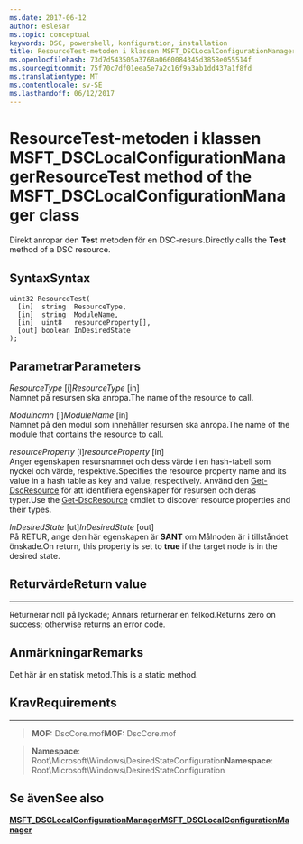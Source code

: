 ```yaml
---
ms.date: 2017-06-12
author: eslesar
ms.topic: conceptual
keywords: DSC, powershell, konfiguration, installation
title: ResourceTest-metoden i klassen MSFT_DSCLocalConfigurationManager
ms.openlocfilehash: 73d7d543505a3768a0660084345d3858e055514f
ms.sourcegitcommit: 75f70c7df01eea5e7a2c16f9a3ab1dd437a1f8fd
ms.translationtype: MT
ms.contentlocale: sv-SE
ms.lasthandoff: 06/12/2017
---
```

# <a name="resourcetest-method-of-the-msftdsclocalconfigurationmanager-class"></a><span data-ttu-id="a2d92-103">ResourceTest-metoden i klassen MSFT_DSCLocalConfigurationManager</span><span class="sxs-lookup"><span data-stu-id="a2d92-103">ResourceTest method of the MSFT_DSCLocalConfigurationManager class</span></span>

<span data-ttu-id="a2d92-104">Direkt anropar den **Test** metoden för en DSC-resurs.</span><span class="sxs-lookup"><span data-stu-id="a2d92-104">Directly calls the **Test** method of a DSC resource.</span></span>

<a name="syntax"></a><span data-ttu-id="a2d92-105">Syntax</span><span class="sxs-lookup"><span data-stu-id="a2d92-105">Syntax</span></span>
------

```mof
uint32 ResourceTest(
  [in]  string  ResourceType,
  [in]  string  ModuleName,
  [in]  uint8   resourceProperty[],
  [out] boolean InDesiredState
);
```

<a name="parameters"></a><span data-ttu-id="a2d92-106">Parametrar</span><span class="sxs-lookup"><span data-stu-id="a2d92-106">Parameters</span></span>
----------

<span data-ttu-id="a2d92-107">*ResourceType* \[i\]</span><span class="sxs-lookup"><span data-stu-id="a2d92-107">*ResourceType* \[in\]</span></span>  
<span data-ttu-id="a2d92-108">Namnet på resursen ska anropa.</span><span class="sxs-lookup"><span data-stu-id="a2d92-108">The name of the resource to call.</span></span>

<span data-ttu-id="a2d92-109">*Modulnamn* \[i\]</span><span class="sxs-lookup"><span data-stu-id="a2d92-109">*ModuleName* \[in\]</span></span>  
<span data-ttu-id="a2d92-110">Namnet på den modul som innehåller resursen ska anropa.</span><span class="sxs-lookup"><span data-stu-id="a2d92-110">The name of the module that contains the resource to call.</span></span>

<span data-ttu-id="a2d92-111">*resourceProperty* \[i\]</span><span class="sxs-lookup"><span data-stu-id="a2d92-111">*resourceProperty* \[in\]</span></span>  
<span data-ttu-id="a2d92-112">Anger egenskapen resursnamnet och dess värde i en hash-tabell som nyckel och värde, respektive.</span><span class="sxs-lookup"><span data-stu-id="a2d92-112">Specifies the resource property name and its value in a hash table as key and value, respectively.</span></span> <span data-ttu-id="a2d92-113">Använd den [Get-DscResource](https://technet.microsoft.com/en-us/library/dn521625.aspx) för att identifiera egenskaper för resursen och deras typer.</span><span class="sxs-lookup"><span data-stu-id="a2d92-113">Use the [Get-DscResource](https://technet.microsoft.com/en-us/library/dn521625.aspx) cmdlet to discover resource properties and their types.</span></span>

<span data-ttu-id="a2d92-114">*InDesiredState* \[ut\]</span><span class="sxs-lookup"><span data-stu-id="a2d92-114">*InDesiredState* \[out\]</span></span>  
<span data-ttu-id="a2d92-115">På RETUR, ange den här egenskapen är **SANT** om Målnoden är i tillståndet önskade.</span><span class="sxs-lookup"><span data-stu-id="a2d92-115">On return, this property is set to **true** if the target node is in the desired state.</span></span>

## <a name="return-value"></a><span data-ttu-id="a2d92-116">Returvärde</span><span class="sxs-lookup"><span data-stu-id="a2d92-116">Return value</span></span>
------------

<span data-ttu-id="a2d92-117">Returnerar noll på lyckade; Annars returnerar en felkod.</span><span class="sxs-lookup"><span data-stu-id="a2d92-117">Returns zero on success; otherwise returns an error code.</span></span>

## <a name="remarks"></a><span data-ttu-id="a2d92-118">Anmärkningar</span><span class="sxs-lookup"><span data-stu-id="a2d92-118">Remarks</span></span>

<span data-ttu-id="a2d92-119">Det här är en statisk metod.</span><span class="sxs-lookup"><span data-stu-id="a2d92-119">This is a static method.</span></span>

## <a name="requirements"></a><span data-ttu-id="a2d92-120">Krav</span><span class="sxs-lookup"><span data-stu-id="a2d92-120">Requirements</span></span>
------------
><span data-ttu-id="a2d92-121">**MOF:** DscCore.mof</span><span class="sxs-lookup"><span data-stu-id="a2d92-121">**MOF:** DscCore.mof</span></span>

><span data-ttu-id="a2d92-122">**Namespace**: Root\Microsoft\Windows\DesiredStateConfiguration</span><span class="sxs-lookup"><span data-stu-id="a2d92-122">**Namespace**: Root\Microsoft\Windows\DesiredStateConfiguration</span></span>


## <a name="see-also"></a><span data-ttu-id="a2d92-123">Se även</span><span class="sxs-lookup"><span data-stu-id="a2d92-123">See also</span></span>


[<span data-ttu-id="a2d92-124">**MSFT_DSCLocalConfigurationManager**</span><span class="sxs-lookup"><span data-stu-id="a2d92-124">**MSFT_DSCLocalConfigurationManager**</span></span>](msft-dsclocalconfigurationmanager.md)


 

 



